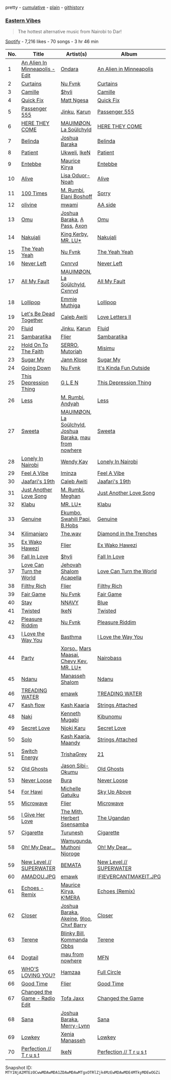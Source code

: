 pretty - [cumulative](/playlists/cumulative/37i9dQZF1DWVkyW4DM7wMY.md) - [plain](/playlists/plain/37i9dQZF1DWVkyW4DM7wMY) - [githistory](https://github.githistory.xyz/mackorone/spotify-playlist-archive/blob/main/playlists/plain/37i9dQZF1DWVkyW4DM7wMY)

### [Eastern Vibes](https://open.spotify.com/playlist/37i9dQZF1DWVkyW4DM7wMY)

> The hottest alternative music from Nairobi to Dar!

[Spotify](https://open.spotify.com/user/spotify) - 7,216 likes - 70 songs - 3 hr 46 min

| No. | Title | Artist(s) | Album | Length |
|---|---|---|---|---|
| 1 | [An Alien In Minneapolis \- Edit](https://open.spotify.com/track/5YhOK0XMfjtW5L42FODqzK) | [Ondara](https://open.spotify.com/artist/33saQZHi434TBuDAXbyU2W) | [An Alien in Minneapolis](https://open.spotify.com/album/0v6BWLBbaTRtVIC2d09Jmk) | 4:19 |
| 2 | [Curtains](https://open.spotify.com/track/25XVan47oOYRQU04LiTfE0) | [Nu Fvnk](https://open.spotify.com/artist/30XGohmPXRz344ZBt74x2R) | [Curtains](https://open.spotify.com/album/0CKUdB8tlCZaoxAVrCYKTI) | 1:50 |
| 3 | [Camille](https://open.spotify.com/track/74DvPOPk92XbKct0MwhCkv) | [$hyli](https://open.spotify.com/artist/1x2yCv1GTPRRYymqPuZGPZ) | [Camille](https://open.spotify.com/album/0TuVjq7KoUQdIEq9agdjFo) | 2:38 |
| 4 | [Quick Fix](https://open.spotify.com/track/77faFjUOgUeEbYTSxSp8Ub) | [Matt Ngesa](https://open.spotify.com/artist/38jStfZwiNvdn1PKt9ma35) | [Quick Fix](https://open.spotify.com/album/4J4Fk7hYiAQjyszRx6HAXV) | 3:13 |
| 5 | [Passenger 555](https://open.spotify.com/track/1uzIRwVybr2mBvJSnQItnQ) | [Jinku](https://open.spotify.com/artist/3gkk18CqFxsmkZkGyYZKqo), [Karun](https://open.spotify.com/artist/50bljU0VZtp2E7nAFRy5pC) | [Passenger 555](https://open.spotify.com/album/5kvhkBw0dqS3hAcpTblmKS) | 3:15 |
| 6 | [HERE THEY COME](https://open.spotify.com/track/5H5eCRqsbOq8BlXgqjXJbu) | [MAUIMØON](https://open.spotify.com/artist/6YrLXeCHt4gjrGx6cLCd4b), [La Soülchyld](https://open.spotify.com/artist/22kR1CajfNQ3ZmPcjKATyV) | [HERE THEY COME](https://open.spotify.com/album/6F7eC5DNJNyX0wsy3Ll7IR) | 2:19 |
| 7 | [Belinda](https://open.spotify.com/track/64C4vezOJyDbudIGxquW89) | [Joshua Baraka](https://open.spotify.com/artist/3sjmAVaeka80SCvK69bedW) | [Belinda](https://open.spotify.com/album/5jHk9XRushK0QWe6yamCPW) | 2:13 |
| 8 | [Patient](https://open.spotify.com/track/7LxVI3obU50YFurUYGp3ih) | [Ukweli](https://open.spotify.com/artist/5I48tG854vS1rY1isuMOgQ), [IkeN](https://open.spotify.com/artist/7CaVQkC4udPIDQmSUrr4t0) | [Patient](https://open.spotify.com/album/2d1a8MNe12RsPe3rhZpGvb) | 2:59 |
| 9 | [Entebbe](https://open.spotify.com/track/7JUJDegbbXHmYLtWIb811E) | [Maurice Kirya](https://open.spotify.com/artist/74irFmh7k7vfTa2QXwI729) | [Entebbe](https://open.spotify.com/album/59vlQB3gPrQV9VLhU120ub) | 3:52 |
| 10 | [Alive](https://open.spotify.com/track/3a1aICYwrm7nwHfFT9Aomm) | [Lisa Oduor\-Noah](https://open.spotify.com/artist/2lzhfTv334wDq7W7tFyJHa) | [Alive](https://open.spotify.com/album/6FPn7GfYm4qUXtlnXp6gLq) | 2:34 |
| 11 | [100 Times](https://open.spotify.com/track/2WgNtC3w0ACWDm7uQax1Hc) | [M\. Rumbi](https://open.spotify.com/artist/6ToQowXRJ5GkBPHDECCEoP), [Elani Boshoff](https://open.spotify.com/artist/5suRdrTilj7Ufg7eAwMnB9) | [Sorry](https://open.spotify.com/album/40i8dEUNnqec3hSKR9UytO) | 2:13 |
| 12 | [olivine](https://open.spotify.com/track/15fDmWe5ofnwmFJWVOT6SZ) | [mwami](https://open.spotify.com/artist/0efcioCBRBzfxRC6Ax0zXq) | [AA side](https://open.spotify.com/album/2zcsqTWzsWlCDn9M2pnzvr) | 3:38 |
| 13 | [Omu](https://open.spotify.com/track/4zP3adRK1v4LD0BZ9nLyVd) | [Joshua Baraka](https://open.spotify.com/artist/3sjmAVaeka80SCvK69bedW), [A Pass](https://open.spotify.com/artist/70FdrG5oIuFyE1eA8HC8XX), [Axon](https://open.spotify.com/artist/3g95XKMEfhHYudfTK9m6Ol) | [Omu](https://open.spotify.com/album/6i4sCnOmNSCkWyrFmPWGv1) | 2:54 |
| 14 | [Nakujali](https://open.spotify.com/track/2d2ogRrGa1wLEkRXiUwB7a) | [King Kerby](https://open.spotify.com/artist/7G7OkIfv61UXFzxzdyVA4Z), [MR\. LU\*](https://open.spotify.com/artist/05KD4zm2D3CbvjIgylLTTF) | [Nakujali](https://open.spotify.com/album/24ltQJTER5RRMF0zrK90wu) | 2:09 |
| 15 | [The Yeah Yeah](https://open.spotify.com/track/24pqG5Vg6ImGrIPlWrlfLe) | [Nu Fvnk](https://open.spotify.com/artist/30XGohmPXRz344ZBt74x2R) | [The Yeah Yeah](https://open.spotify.com/album/3CYD922quLZEwzqvSokO0I) | 2:19 |
| 16 | [Never Left](https://open.spotify.com/track/5NmZh4HWwcrABFobXleIF6) | [Cxnrvd](https://open.spotify.com/artist/2hgk9A3fWriCu0wZQkUuwQ) | [Never Left](https://open.spotify.com/album/1S9nZvo7L2skkCIx6QxlNN) | 2:52 |
| 17 | [All My Fault](https://open.spotify.com/track/7cG83GowP42UW1FOecUOe3) | [MAUIMØON](https://open.spotify.com/artist/6YrLXeCHt4gjrGx6cLCd4b), [La Soülchyld](https://open.spotify.com/artist/22kR1CajfNQ3ZmPcjKATyV), [Cxnrvd](https://open.spotify.com/artist/2hgk9A3fWriCu0wZQkUuwQ) | [All My Fault](https://open.spotify.com/album/4MVfWM1J9jPkg8dSExd4hB) | 3:06 |
| 18 | [Lollipop](https://open.spotify.com/track/4UHMy4KxMAAEu4dSSHMe8h) | [Emmie Muthiga](https://open.spotify.com/artist/3C7QGmFonaPwN5s7loihkR) | [Lollipop](https://open.spotify.com/album/5kZxneIXl7kwSMClNweMki) | 3:26 |
| 19 | [Let's Be Dead Together](https://open.spotify.com/track/1I14Z5NNXIdsmjgLi1jBKV) | [Caleb Awiti](https://open.spotify.com/artist/18QJYkUruunLIMqRIC1ljN) | [Love Letters II](https://open.spotify.com/album/4YPEUtBlXYKlVpxAezEElY) | 3:19 |
| 20 | [Fluid](https://open.spotify.com/track/6ujGeCDFqxkzyxLWlKFeGa) | [Jinku](https://open.spotify.com/artist/3gkk18CqFxsmkZkGyYZKqo), [Karun](https://open.spotify.com/artist/50bljU0VZtp2E7nAFRy5pC) | [Fluid](https://open.spotify.com/album/2Gl9K6erA2hugDhU1qqbUC) | 3:19 |
| 21 | [Sambaratika](https://open.spotify.com/track/5JylASyKwZDJl64NjuTfQD) | [Flier](https://open.spotify.com/artist/4GG9mTTEeOa6zUYwO3YmgU) | [Sambaratika](https://open.spotify.com/album/0lIeaCNbdsXfvwaLReYjo8) | 3:03 |
| 22 | [Hold On To The Faith](https://open.spotify.com/track/6M2SvwjsfkfQNncdSj1TAh) | [SERRO](https://open.spotify.com/artist/4r3svQfFw0Ae5GMplY92u9), [Mutoriah](https://open.spotify.com/artist/2eAAis6wgQ4My2ixOkGRaD) | [Misimu](https://open.spotify.com/album/68CvaHEB0uNEYLKUCosqYH) | 4:06 |
| 23 | [Sugar My](https://open.spotify.com/track/1rkxLO2NKJbQPHJwm6GrRm) | [Jann Klose](https://open.spotify.com/artist/1csVkdRxOIO5TkhZCPQxIR) | [Sugar My](https://open.spotify.com/album/1d8R1bjpHCMEAK3FH9pGEf) | 3:06 |
| 24 | [Going Down](https://open.spotify.com/track/4syW5B9Y9cLyKIBrBxWZrb) | [Nu Fvnk](https://open.spotify.com/artist/30XGohmPXRz344ZBt74x2R) | [It's Kinda Fun Outside](https://open.spotify.com/album/0DRFoYbyCxS0cnA8kSMtd3) | 2:10 |
| 25 | [This Depression Thing](https://open.spotify.com/track/5sdWuECOLbdWDzfYe9qOhm) | [G L E N](https://open.spotify.com/artist/6Zn7q82x0RrkCcxeTQ2t5x) | [This Depression Thing](https://open.spotify.com/album/4yac4Do5pCzuHEGjTgTq0V) | 3:42 |
| 26 | [Less](https://open.spotify.com/track/4RuuafWTVxluP7QgNvlIXE) | [M\. Rumbi](https://open.spotify.com/artist/6ToQowXRJ5GkBPHDECCEoP), [Andyah](https://open.spotify.com/artist/0TEFK09eFLqYTE2fj7xUtX) | [Less](https://open.spotify.com/album/5oiJNwUcVFKzIICaCH0AVo) | 1:25 |
| 27 | [Sweeta](https://open.spotify.com/track/4minQAokut1H7SBwPZKwtg) | [MAUIMØON](https://open.spotify.com/artist/6YrLXeCHt4gjrGx6cLCd4b), [La Soülchyld](https://open.spotify.com/artist/22kR1CajfNQ3ZmPcjKATyV), [Joshua Baraka](https://open.spotify.com/artist/3sjmAVaeka80SCvK69bedW), [mau from nowhere](https://open.spotify.com/artist/7MZ8Hh17R6vfPDn9UCkvuf) | [Sweeta](https://open.spotify.com/album/4yzLR6HrG4b0lzjDqIXq8Y) | 2:47 |
| 28 | [Lonely In Nairobi](https://open.spotify.com/track/6ilStQsc2cozlrjmseAJ7N) | [Wendy Kay](https://open.spotify.com/artist/4xRJ8mtHNzJYvlJbspGFO6) | [Lonely In Nairobi](https://open.spotify.com/album/3O3f7B13CuboRb9Pbv505l) | 3:09 |
| 29 | [Feel A Vibe](https://open.spotify.com/track/3sDAbZpJWBxgxry5ATbW9g) | [Iminza](https://open.spotify.com/artist/6zjQD2awFMEfRnNakBu9Br) | [Feel A Vibe](https://open.spotify.com/album/4EjSGOjlSpwN4Kdv3gvALp) | 2:59 |
| 30 | [Jaafari's 19th](https://open.spotify.com/track/5JyMs4lhBY6IaL45sgVLKi) | [Caleb Awiti](https://open.spotify.com/artist/18QJYkUruunLIMqRIC1ljN) | [Jaafari's 19th](https://open.spotify.com/album/0ai61scImkAr7m5BXocapW) | 3:33 |
| 31 | [Just Another Love Song](https://open.spotify.com/track/20u7hieXi6VV3t6p5s9ggJ) | [M\. Rumbi](https://open.spotify.com/artist/6ToQowXRJ5GkBPHDECCEoP), [Meghan](https://open.spotify.com/artist/48KeNSc5xrQvLgxGxIFvoI) | [Just Another Love Song](https://open.spotify.com/album/532BimGtZfjb35BXOSTnJe) | 2:57 |
| 32 | [Klabu](https://open.spotify.com/track/6QOxa26PnUPC9bxJKWDinP) | [MR\. LU\*](https://open.spotify.com/artist/05KD4zm2D3CbvjIgylLTTF) | [Klabu](https://open.spotify.com/album/6QP1Xlw0ufY3bsCmaMz8im) | 2:08 |
| 33 | [Genuine](https://open.spotify.com/track/5pM1WfOZrSWWhap2LbUeIq) | [Ekumbo](https://open.spotify.com/artist/1a40Z4TMkLys2UVlxDXPT7), [Swahili Papi](https://open.spotify.com/artist/66HNxzGcmvdYQD36Pcg0Di), [B.Hobs](https://open.spotify.com/artist/6j4XLopWlHMQqAR92RvI53) | [Genuine](https://open.spotify.com/album/2hDhraboxuNWVKTbg1sf0x) | 2:56 |
| 34 | [Kilimanjaro](https://open.spotify.com/track/72Y9SizWSPb9Xnn9SEmRgH) | [The.wav](https://open.spotify.com/artist/1OiTKR7t69UAVnJYfbOPf4) | [Diamond in the Trenches](https://open.spotify.com/album/0KzqafoJtX1JeWzQwS2K47) | 5:08 |
| 35 | [Ex Wako Hawezi](https://open.spotify.com/track/3lHMAXPEoikE95Diavz31s) | [Flier](https://open.spotify.com/artist/4GG9mTTEeOa6zUYwO3YmgU) | [Ex Wako Hawezi](https://open.spotify.com/album/1Dc1YLXcQXRuNn55VaWxGc) | 3:48 |
| 36 | [Fall In Love](https://open.spotify.com/track/35meyoYQd5k0mDKpk6RlAW) | [$hyli](https://open.spotify.com/artist/1x2yCv1GTPRRYymqPuZGPZ) | [Fall In Love](https://open.spotify.com/album/1Ity1cTX8gNylmJi5CNtcf) | 1:14 |
| 37 | [Love Can Turn the World](https://open.spotify.com/track/7kZ3BiNXRDwXUpKWInpkBU) | [Jehovah Shalom Acapella](https://open.spotify.com/artist/0O7IVIdPRDMFsuhu5GS7ZL) | [Love Can Turn the World](https://open.spotify.com/album/1kvwgPA8Rr7AV7IKF7SsVK) | 3:11 |
| 38 | [Filthy Rich](https://open.spotify.com/track/0HRJK34PPIPWu3mEQHgDD9) | [Flier](https://open.spotify.com/artist/4GG9mTTEeOa6zUYwO3YmgU) | [Filthy Rich](https://open.spotify.com/album/2xWZiT64H6JH8NSV3kHs0l) | 2:46 |
| 39 | [Fair Game](https://open.spotify.com/track/0N6jiFbnIPADb0ywO2Chqs) | [Nu Fvnk](https://open.spotify.com/artist/30XGohmPXRz344ZBt74x2R) | [Fair Game](https://open.spotify.com/album/1IxoYVkTwUXmMnfnPpxQXo) | 2:12 |
| 40 | [Stay](https://open.spotify.com/track/067TB7SiK4ZRF5hURd2sJh) | [NNAVY](https://open.spotify.com/artist/3X9xtTCJtryAoqsSMKCzXu) | [Blue](https://open.spotify.com/album/3jsEUHsf88LQ49JgTq5AHH) | 4:30 |
| 41 | [Twisted](https://open.spotify.com/track/3yzGebxFtsxeh0iEAgyyUq) | [IkeN](https://open.spotify.com/artist/7CaVQkC4udPIDQmSUrr4t0) | [Twisted](https://open.spotify.com/album/45dLgbt1hpbGuUDpwexuTv) | 4:10 |
| 42 | [Pleasure Riddim](https://open.spotify.com/track/4ev6HfOvSGIWysAYaqyPdS) | [Nu Fvnk](https://open.spotify.com/artist/30XGohmPXRz344ZBt74x2R) | [Pleasure Riddim](https://open.spotify.com/album/5RSh4SiFXncnAnheuqLp7i) | 2:10 |
| 43 | [I Love the Way You](https://open.spotify.com/track/3U2Viddax0wa66Tk1ZG8t3) | [Basthma](https://open.spotify.com/artist/4jvSwAbO6ILO7FO7rZLztv) | [I Love the Way You](https://open.spotify.com/album/5fOaWBfgih3Exwl47hwsZ5) | 2:13 |
| 44 | [Party](https://open.spotify.com/track/5tOjlYLXI4AE864bDVUSPr) | [Xprso.](https://open.spotify.com/artist/1I03YcaWBX2r9nElPWcoH7), [Mars Maasai](https://open.spotify.com/artist/0OiRYxTqTytbs8aZT4I4zY), [Chevy Kev](https://open.spotify.com/artist/7b3Cm19fyzxElci72YY4xQ), [MR\. LU\*](https://open.spotify.com/artist/05KD4zm2D3CbvjIgylLTTF) | [Nairobass](https://open.spotify.com/album/5KMoui4VUMYmpAT10xLjWU) | 3:34 |
| 45 | [Ndanu](https://open.spotify.com/track/6BQHAffEfWfGqZK9WKZGuJ) | [Manasseh Shalom](https://open.spotify.com/artist/0l5DAChk60zrPxl18DGUT7) | [Ndanu](https://open.spotify.com/album/0S5c02uwpmrACcV7UFgm6y) | 3:28 |
| 46 | [TREADING WATER](https://open.spotify.com/track/59uf6SH8YAoiylleU4nQWT) | [emawk](https://open.spotify.com/artist/2zAshenjqDlcL4pudfySBY) | [TREADING WATER](https://open.spotify.com/album/0TQkcyZaYiEoOFzJGoTdlu) | 4:12 |
| 47 | [Kash flow](https://open.spotify.com/track/5F5OaT1YRTUdDc3JaHX4wn) | [Kash Kaaria](https://open.spotify.com/artist/3KUhMnCH2rmkW5jNhW7qoi) | [Strings Attached](https://open.spotify.com/album/3BDQeqmBSiDtgPbKDAhakq) | 3:28 |
| 48 | [Naki](https://open.spotify.com/track/7c2UaLROWqBnj32u6nrNvq) | [Kenneth Mugabi](https://open.spotify.com/artist/439cAFpgGsd10FGSviU0sF) | [Kibunomu](https://open.spotify.com/album/1cc9sKFy3FDPyGzKYSYehp) | 2:46 |
| 49 | [Secret Love](https://open.spotify.com/track/0GtSe2T7ddleLyYRrDQwSF) | [Njoki Karu](https://open.spotify.com/artist/0pGewSIX8FwwBqZLsbDk7F) | [Secret Love](https://open.spotify.com/album/6JwMBgQOEwAhZD6MbH26Bp) | 3:48 |
| 50 | [Solo](https://open.spotify.com/track/3UwxFtfHmrllZzm8bExvRb) | [Kash Kaaria](https://open.spotify.com/artist/3KUhMnCH2rmkW5jNhW7qoi), [Maandy](https://open.spotify.com/artist/3AaXIAk5OkIRmHnoEP4XmP) | [Strings Attached](https://open.spotify.com/album/3BDQeqmBSiDtgPbKDAhakq) | 3:07 |
| 51 | [Switch Energy](https://open.spotify.com/track/7ihOawZIhBgY3txKEIGauf) | [TrishaGrey](https://open.spotify.com/artist/1lKTTkoqEttbG5Tdn9X8Jx) | [21](https://open.spotify.com/album/2KecTQNTYIbN0Fyu6TCl68) | 2:48 |
| 52 | [Old Ghosts](https://open.spotify.com/track/7mdxLKcj9fgsMPy3pJhadc) | [Jason Sibi\-Okumu](https://open.spotify.com/artist/62RxzBJ449g8jS0gZp4X06) | [Old Ghosts](https://open.spotify.com/album/0L2hcwVhhMdCrT2WDxNJor) | 2:51 |
| 53 | [Never Loose](https://open.spotify.com/track/3W7ZhocyMpK2b4MxwbpGu5) | [Bura](https://open.spotify.com/artist/368JQ3ZxIJ55JQaKaGdh8k) | [Never Loose](https://open.spotify.com/album/3AnUhJWeLVlQ1hD16fQ4bC) | 3:15 |
| 54 | [For Hawi](https://open.spotify.com/track/0sa9IqP77NArCvVe1MkdBp) | [Michelle Gatuiku](https://open.spotify.com/artist/04KS7CODE7DDZ3VvgRrbiT) | [Sky Up Above](https://open.spotify.com/album/4BguiMoE15dCHo5mG2tMv0) | 6:34 |
| 55 | [Microwave](https://open.spotify.com/track/34vw8DKn7RIcoC7igRqUGC) | [Flier](https://open.spotify.com/artist/4GG9mTTEeOa6zUYwO3YmgU) | [Microwave](https://open.spotify.com/album/5ozHQm7hB3VlhMz1wIfm1E) | 2:45 |
| 56 | [I Give Her Love](https://open.spotify.com/track/6haw04b2NBB93aG0xeuZ5c) | [The Mith](https://open.spotify.com/artist/1xGpeTWvpYbkDTpP5dXyNf), [Herbert Ssensamba](https://open.spotify.com/artist/551y4ECPYt7eD0EIlew8sg) | [The Ugandan](https://open.spotify.com/album/3oyokB16SXiEeZybhCS2V8) | 4:38 |
| 57 | [Cigarette](https://open.spotify.com/track/5NLPsDXx7q3zZFbFv5pdeQ) | [Turunesh](https://open.spotify.com/artist/7jsrAZ7VOhvG48hjxVaIkv) | [Cigarette](https://open.spotify.com/album/7lVfpqQNDnvujR82cyXFOd) | 4:13 |
| 58 | [Oh! My Dear...](https://open.spotify.com/track/28HrRHjy9GDMcHjOzLMOVE) | [Wamugunda](https://open.spotify.com/artist/2Mj0SBavSxKCv3MMUfvBEP), [Muthoni Njoroge](https://open.spotify.com/artist/3UmkRFAyY476ELymys1RUP) | [Oh! My Dear...](https://open.spotify.com/album/6Is4wsIEwh0xT5FZ9aRnaI) | 6:39 |
| 59 | [New Level // SUPERWATER](https://open.spotify.com/track/0wIDhVcSIKvB8zxpfJc9dC) | [BEMATA](https://open.spotify.com/artist/795rusHeDFKZwVrgmzx87x) | [New Level // SUPERWATER](https://open.spotify.com/album/2N0k8TVpxu2uZuR3C0tQHH) | 3:20 |
| 60 | [AMADOU.JPG](https://open.spotify.com/track/4mchgg9m8p0F4pgTx2jD7C) | [emawk](https://open.spotify.com/artist/2zAshenjqDlcL4pudfySBY) | [IFIEVERCANTMAKEIT.JPG](https://open.spotify.com/album/5EUP2zubhoYrkO9kGFgIfd) | 5:41 |
| 61 | [Echoes \- Remix](https://open.spotify.com/track/3B7XQSWXPAsz50D3NZTmZi) | [Maurice Kirya](https://open.spotify.com/artist/74irFmh7k7vfTa2QXwI729), [K!MERA](https://open.spotify.com/artist/1C3pCs0DmKTCvmqAJYerKN) | [Echoes \(Remix\)](https://open.spotify.com/album/21mY94BhJNjVcHXuTuBElI) | 2:47 |
| 62 | [Closer](https://open.spotify.com/track/5mCGTPQcA0XK2ApGmIaXx2) | [Joshua Baraka](https://open.spotify.com/artist/3sjmAVaeka80SCvK69bedW), [Akeine](https://open.spotify.com/artist/2RuHphW7LRCASStgHSFmds), [9loo](https://open.spotify.com/artist/3WEhFPBwX2zRE2EL2QrqtE), [Chxf Barry](https://open.spotify.com/artist/4vMmIzBBucgN0Hend2wz0S) | [Closer](https://open.spotify.com/album/3xuJsr75n7P5nlmxOwnMVs) | 3:31 |
| 63 | [Terene](https://open.spotify.com/track/7AWNG9r1Rlv8YdLUd09AKi) | [Blinky Bill](https://open.spotify.com/artist/3knnBcRO5nzDS1GOFhU1ba), [Kommanda Obbs](https://open.spotify.com/artist/1ZfZwBPYz6nAQK4H0Ybd2v) | [Terene](https://open.spotify.com/album/5t5G9vRwwqqaloR0DxSOTD) | 3:27 |
| 64 | [Dogtail](https://open.spotify.com/track/1ziLbRPnlPKu9QeUyl36fx) | [mau from nowhere](https://open.spotify.com/artist/7MZ8Hh17R6vfPDn9UCkvuf) | [MFN](https://open.spotify.com/album/1UbW090je8UnxtjgGphoXy) | 3:36 |
| 65 | [WHO’S LOVING YOU?](https://open.spotify.com/track/0ODyFLoeeVJwWhZCAzLyf1) | [Hamzaa](https://open.spotify.com/artist/3TXjnAw0sg1VVdnR9fGdBs) | [Full Circle](https://open.spotify.com/album/4PhEHRqWfgTnTwDXAVq4SN) | 2:34 |
| 66 | [Good Time](https://open.spotify.com/track/2KPLkdqRCFGEUTjrgsZZ9T) | [Flier](https://open.spotify.com/artist/4GG9mTTEeOa6zUYwO3YmgU) | [Good Time](https://open.spotify.com/album/7KnMVXkbi86J86daq153mC) | 3:00 |
| 67 | [Changed the Game \- Radio Edit](https://open.spotify.com/track/56Lv8Cn8pqBH0Rt8VkwtcR) | [Tofa Jaxx](https://open.spotify.com/artist/1CThfFD9mffbXka0DLLWxq) | [Changed the Game](https://open.spotify.com/album/0ElhbiaJqf836NlDDU1FcG) | 2:12 |
| 68 | [Sana](https://open.spotify.com/track/6cNt6K8BTWyX3ntnMBHjgt) | [Joshua Baraka](https://open.spotify.com/artist/3sjmAVaeka80SCvK69bedW), [Merry\-Lynn](https://open.spotify.com/artist/5SX1BNsF4WtgumEhJ2B9o7) | [Sana](https://open.spotify.com/album/6DIKpG4tLCzL3VXkohDwrR) | 2:43 |
| 69 | [Lowkey](https://open.spotify.com/track/5vftqVHNTFUEYTpqszZi5e) | [Xenia Manasseh](https://open.spotify.com/artist/2J4IvVbi2h1wB2A0p5kd86) | [Lowkey](https://open.spotify.com/album/5SgR3uwNfIzqRhULqPQAAr) | 2:50 |
| 70 | [Perfection // T r u s t](https://open.spotify.com/track/54ohrKq1emSHaPVauPQJl8) | [IkeN](https://open.spotify.com/artist/7CaVQkC4udPIDQmSUrr4t0) | [Perfection // T r u s t](https://open.spotify.com/album/3oJxCtVQHvswZNwWVgKlJh) | 4:00 |

Snapshot ID: `MTY1NjA2MTEzOCwwMDAwMDA1ZDAwMDAwMTgxOTRlZjk4MzEwMDAwMDE4MTkyMDEwOGZi`
